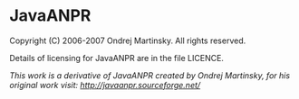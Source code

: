 # JavaANPR
Copyright (C) 2006-2007 Ondrej Martinsky. All rights reserved.

Details of licensing for JavaANPR are in the file LICENCE.

*This work is a derivative of JavaANPR created by Ondrej Martinsky, for his original work visit: http://javaanpr.sourceforge.net/*
